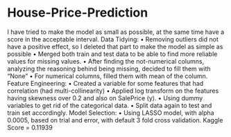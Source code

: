 # House-Price-Prediction

I have tried to make the model as small as possible, at the same time have a score in the
acceptable interval.
Data Tidying:
• Removing outliers did not have a positive effect, so I deleted that part to make the model as simple
as possible
• Merged both train and test data to be able to find more reliable values for missing values.
• After finding the not-numerical columns, analyzing the reasoning behind being missing, decided to
fill them with “None”
• For numerical columns, filled them with mean of the column.
Feature Engineering:
• Created a variable for some features that had correlation (had multi-collinearity)
• Applied log transform on the features having skewness over 0.2 and also on SalePrice (y).
• Using dummy variables to get rid of the categorical data.
• Split data again to test and train set accordingly.
Model Selection:
• Using LASSO model, with alpha 0.0005, based on trial and error, with default 3 fold cross
validation.
Kaggle Score = 0.11939
